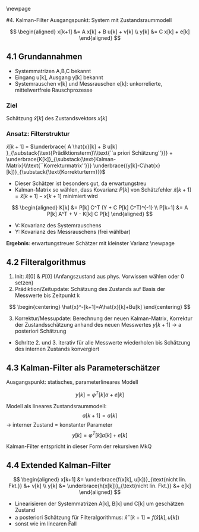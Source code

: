 \newpage

#4. Kalman-Filter
Ausgangspunkt: System mit Zustandsraummodell

$$
\begin{aligned}
x[k+1] &= A x[k] + B u[k] + v[k] \\
y[k] &= C x[k] + e[k]
\end{aligned}
$$

## 4.1 Grundannahmen
* Systemmatrizen A,B,C bekannt
* Eingang u[k], Ausgang y[k] bekannt
* Systemrauschen v[k] und Messrauschen e[k]: unkorrelierte, mittelwertfreie Rauschprozesse

### Ziel

Schätzung $\hat{x}[k]$ des Zustandsvektors $x[k]$

### Ansatz: Filterstruktur

$\hat{x}[k+1]$ = $\underbrace{ A \hat{x}[k] + B u[k] }_{\substack{\text{Prädiktionsterm}\\\text{``a priori Schätzung''}}} + \underbrace{K[k]}_{\substack{\text{Kalman-Matrix}\\\text{``Korrekturmatrix''}}} \underbrace{(y[k]-C\hat{x}[k])}_{\substack{\text{Korrekturterm}}}$

* Dieser Schätzer ist besonders gut, da erwartungstreu
* Kalman-Matrix so wählen, dass Kovarianz $P[k]$ von Schätzfehler $\tilde{x}[k+1] = \hat{x}[k+1] - x[k+1]$ minimiert wird

$$
\begin{aligned}
K[k] &= P[k] C^T (Y + C P[k] C^T)^{-1} \\
P[k+1] &= A P[k] A^T + V - K[k] C P[k]
\end{aligned}
$$

* V: Kovarianz des Systemrauschens
* Y: Kovarianz des Messrauschens (frei wählbar)

__Ergebnis__: erwartungstreuer Schätzer mit kleinster Varianz
\newpage 

## 4.2 Filteralgorithmus
1. Init: $\hat{x}[0]$ \& $P[0]$ (Anfangszustand aus phys. Vorwissen wählen oder 0 setzen)
2. Prädiktion/Zeitupdate: Schätzung des Zustands auf Basis der Messwerte bis Zeitpunkt k

$$
\begin{centering}
	\hat{x}^-[k+1]=A\hat{x}[k]+Bu[k]
\end{centering}
$$

3. Korrektur/Messupdate: Berechnung der neuen Kalman-Matrix, Korrektur der Zustandsschätzung anhand des neuen Messwertes $y[k+1]$ $\rightarrow$ a posteriori Schätzung

* Schritte 2. und 3. iterativ für alle Messwerte wiederholen bis Schätzung des internen Zustands konvergiert

## 4.3 Kalman-Filter als Parameterschätzer
Ausgangspunkt: statisches, parameterlineares Modell

$$y[k] = \varphi^T[k] a + e[k]$$

Modell als lineares Zustandsraummodell:
$$a[k+1] = a[k]$$ $\rightarrow$ interner Zustand = konstanter Parameter
$$y[k] = \varphi^T[k] a[k] + e[k]$$

Kalman-Filter entspricht in dieser Form der rekursiven MkQ

## 4.4 Extended Kalman-Filter

$$
\begin{aligned}
  x[k+1] &= \underbrace{f(x[k], u[k])}_{\text{nicht lin. Fkt.}} &+ v[k] \\
  y[k] &= \underbrace{h(x[k])}_{\text{nicht lin. Fkt.}} &+ e[k]
\end{aligned}
$$

- Linearisieren der Systemmatrizen A[k], B[k] und C[k] um geschätzen Zustand
- a posteriori Schätzung für Filteralgorithmus: $\hat{x}^-[k+1] = f(\hat{x}[k], u[k])$
- sonst wie im linearen Fall
